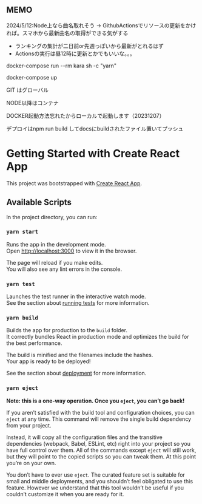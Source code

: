 ## MEMO

2024/5/12:Node上なら曲名取れそう
→ GithubActionsでリソースの更新をかければ。スマホから最新曲名の取得ができる気がする

- ランキングの集計が二日前or先週っぽいから最新がとれるはず
- Actionsの実行は昼12時に更新とかでもいいな。。。

docker-compose run --rm kara sh -c "yarn"

docker-compose up

GIT はグローバル

NODE以降はコンテナ

DOCKER起動方法忘れたからローカルで起動します（20231207）

デプロイはnpm run build してdocsにbuildされたファイル置いてプッシュ

# Getting Started with Create React App

This project was bootstrapped with [Create React App](https://github.com/facebook/create-react-app).

## Available Scripts

In the project directory, you can run:

### `yarn start`

Runs the app in the development mode.\
Open [http://localhost:3000](http://localhost:3000) to view it in the browser.

The page will reload if you make edits.\
You will also see any lint errors in the console.

### `yarn test`

Launches the test runner in the interactive watch mode.\
See the section about [running tests](https://facebook.github.io/create-react-app/docs/running-tests) for more information.

### `yarn build`

Builds the app for production to the `build` folder.\
It correctly bundles React in production mode and optimizes the build for the best performance.

The build is minified and the filenames include the hashes.\
Your app is ready to be deployed!

See the section about [deployment](https://facebook.github.io/create-react-app/docs/deployment) for more information.

### `yarn eject`

**Note: this is a one-way operation. Once you `eject`, you can’t go back!**

If you aren’t satisfied with the build tool and configuration choices, you can `eject` at any time. This command will remove the single build dependency from your project.

Instead, it will copy all the configuration files and the transitive dependencies (webpack, Babel, ESLint, etc) right into your project so you have full control over them. All of the commands except `eject` will still work, but they will point to the copied scripts so you can tweak them. At this point you’re on your own.

You don’t have to ever use `eject`. The curated feature set is suitable for small and middle deployments, and you shouldn’t feel obligated to use this feature. However we understand that this tool wouldn’t be useful if you couldn’t customize it when you are ready for it.
